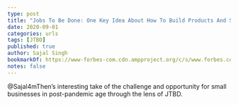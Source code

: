 ```yaml
---
type: post
title: "Jobs To Be Done: One Key Idea About How To Build Products And Services In Post-Pandemic Times"
date: 2020-09-01
categories: urls
tags: [JTBD]
published: true
author: Sajal Singh
bookmarkOf: https://www-forbes-com.cdn.ampproject.org/c/s/www.forbes.com/sites/forbesbusinessdevelopmentcouncil/2020/08/07/jobs-to-be-done-one-key-idea-about-how-to-build-products-and-services-in-post-pandemic-times/amp/
notes: false
---
```


@Sajal4mThen’s interesting take of the challenge and opportunity for small businesses in post-pandemic age through the lens of JTBD.